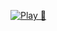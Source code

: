 [![Play 🎵](https://img.shields.io/badge/Play-Music-blue?style=for-the-badge&logo=youtube)](https://www.youtube.com/watch?v=zF5Ddo9JdpY)
